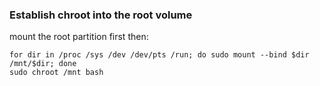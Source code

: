 ### Establish chroot into the root volume
mount the root partition first then:
```
for dir in /proc /sys /dev /dev/pts /run; do sudo mount --bind $dir /mnt/$dir; done
sudo chroot /mnt bash
```
